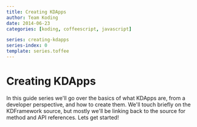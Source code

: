 ```yaml
---
title: Creating KDApps
author: Team Koding
date: 2014-06-23
categories: [koding, coffeescript, javascript]

series: creating-kdapps
series-index: 0
template: series.toffee
---
```


# Creating KDApps

In this guide series we'll go over the basics of what KDApps are, from a 
developer perspective, and how to create them. We'll touch briefly on the 
KDFramework source, but mostly we'll be linking back to the source for method 
and API references. Lets get started!
